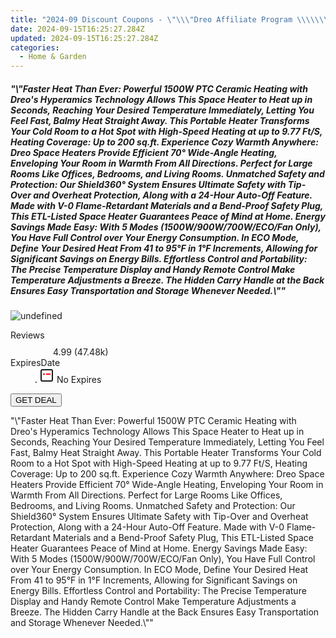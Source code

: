 ```yaml
---
title: "2024-09 Discount Coupons - \"\\\"Dreo Affiliate Program \\\\\\\"Faster Heat Than Ever: Powerful 1500W PTC Ceramic Heating with Dreo's Hyperamics Technology Allows This Space Heater to Heat up in Seconds, Reaching Your Desired Temperature Immediately, Letting You Feel Fast, Balmy Heat Straight Away. This Portable Heater Transforms Your Cold Room to a Hot Spot with High-Speed Heating at up to 9.77 Ft/S, Heating Coverage: Up to 200 sq.ft. Experience Cozy Warmth Anywhere: Dreo Space Heaters Provide Efficient 70° Wide-Angle Heating, Enveloping Your Room in Warmth From All Directions. Perfect for Large Rooms Like Offices, Bedrooms, and Living Rooms. Unmatched Safety and Protection: Our Shield360° System Ensures Ultimate Safety with Tip-Over and Overheat Protection, Along with a 24-Hour Auto-Off Feature. Made with V-0 Flame-Retardant Materials and a Bend-Proof Safety Plug, This ETL-Listed Space Heater Guarantees Peace of Mind at Home. Energy Savings Made Easy: With 5 Modes (1500W/900W/700W/ECO/Fan Only), You Have Full Control over Your Energy Consumption. In ECO Mode, Define Your Desired Heat From 41 to 95°F in 1°F Increments, Allowing for Significant Savings on Energy Bills. Effortless Control and Portability: The Precise Temperature Display and Handy Remote Control Make Temperature Adjustments a Breeze. The Hidden Carry Handle at the Back Ensures Easy Transportation and Storage Whenever Needed.\\\\\\\"\\\"\""
date: 2024-09-15T16:25:27.284Z
updated: 2024-09-15T16:25:27.284Z
categories:
  - Home & Garden
---
```



<div class="max-w-4xl mx-auto grid grid-cols-1 lg:max-w-5xl lg:gap-x-20 lg:grid-cols-2">
  <div class="relative p-3 col-start-1 row-start-1 flex flex-col-reverse rounded-lg bg-gradient-to-t from-black/75 via-black/0 sm:bg-none sm:row-start-2 sm:p-0 lg:row-start-1">
    <h5 class="mt-1 text-lg font-semibold text-white sm:text-slate-900 md:text-2xl dark:sm:text-white">&quot;\&quot;Faster Heat Than Ever: Powerful 1500W PTC Ceramic Heating with Dreo&#39;s Hyperamics Technology Allows This Space Heater to Heat up in Seconds, Reaching Your Desired Temperature Immediately, Letting You Feel Fast, Balmy Heat Straight Away. This Portable Heater Transforms Your Cold Room to a Hot Spot with High-Speed Heating at up to 9.77 Ft/S, Heating Coverage: Up to 200 sq.ft. Experience Cozy Warmth Anywhere: Dreo Space Heaters Provide Efficient 70° Wide-Angle Heating, Enveloping Your Room in Warmth From All Directions. Perfect for Large Rooms Like Offices, Bedrooms, and Living Rooms. Unmatched Safety and Protection: Our Shield360° System Ensures Ultimate Safety with Tip-Over and Overheat Protection, Along with a 24-Hour Auto-Off Feature. Made with V-0 Flame-Retardant Materials and a Bend-Proof Safety Plug, This ETL-Listed Space Heater Guarantees Peace of Mind at Home. Energy Savings Made Easy: With 5 Modes (1500W/900W/700W/ECO/Fan Only), You Have Full Control over Your Energy Consumption. In ECO Mode, Define Your Desired Heat From 41 to 95°F in 1°F Increments, Allowing for Significant Savings on Energy Bills. Effortless Control and Portability: The Precise Temperature Display and Handy Remote Control Make Temperature Adjustments a Breeze. The Hidden Carry Handle at the Back Ensures Easy Transportation and Storage Whenever Needed.\&quot;&quot;</h5>
  </div>
  
  <div class="col-start-1 col-end-3 row-start-1 grid gap-4 sm:mb-6 sm:grid-cols-4 lg:col-start-2 lg:row-span-6 lg:row-end-6 lg:mb-0 lg:gap-6">
      <img src="https://cdn3.impact.com//display-logo-via-campaign/17463.gif" onClick="javascript:window.open(decodeURIComponent('https%3A%2F%2Fdreoaffiliateprogram.pxf.io%2Fc%2F5597632%2F1926515%2F17463'), '_blank');void(0);" alt="undefined" class="h-60 w-full rounded-lg object-cover sm:col-span-2 sm:h-52 lg:col-span-full" loading="lazy" />
    
  </div>
  <dl class="row-start-2 mt-4 flex items-center text-xs font-medium sm:row-start-3 sm:mt-1 md:mt-2.5 lg:row-start-2">
    <dt class="sr-only">Reviews</dt>
    <dd class="flex items-center text-indigo-600 dark:text-indigo-400">
      <svg width="24" height="24" fill="none" aria-hidden="true" class="mr-1 stroke-current dark:stroke-indigo-500">
        <path d="m12 5 2 5h5l-4 4 2.103 5L12 16l-5.103 3L9 14l-4-4h5l2-5Z" stroke-width="2" stroke-linecap="round" stroke-linejoin="round" />
      </svg>
      <span>4.99 <span class="font-normal text-slate-400">(47.48k)</span></span>
    </dd>
    <dt class="sr-only">ExpiresDate</dt>
    <dd class="flex items-center">
      <svg width="2" height="2" aria-hidden="true" fill="currentColor" class="mx-3 text-slate-300">
        <circle cx="1" cy="1" r="1" />
      </svg>
      <svg width="24" height="24" viewBox="0 0 24 24" fill="none" stroke="currentColor" stroke-width="2">
        <rect x="3" y="3" width="18" height="18" rx="2" fill="#fff" />
        <path d="M6 10L18 10" stroke="red" stroke-width="2" fill="none" />
        <path d="M10 6L10 18" stroke="#fff" stroke-width="2" fill="none" />
      </svg>
      No Expires    </dd>
  </dl>
  <div class="col-start-1 row-start-3 mt-4 self-center sm:col-start-2 sm:row-span-2 sm:row-start-2 sm:mt-0 lg:col-start-1 lg:row-start-3 lg:row-end-4 lg:mt-6">
    <button type="button" onClick="javascript:window.open(decodeURIComponent('https%3A%2F%2Fdreoaffiliateprogram.pxf.io%2Fc%2F5597632%2F1926515%2F17463'), '_blank');void(0);" class="rounded-lg bg-red-600 px-3 py-2 text-sm font-medium leading-6 text-white">GET DEAL</button>
  </div>
  <p class="col-start-1 mt-4 text-sm leading-6 sm:col-span-2 lg:col-span-1 lg:row-start-4 lg:mt-6 dark:text-slate-400">
    "\"Faster Heat Than Ever: Powerful 1500W PTC Ceramic Heating with Dreo's Hyperamics Technology Allows This Space Heater to Heat up in Seconds, Reaching Your Desired Temperature Immediately, Letting You Feel Fast, Balmy Heat Straight Away. This Portable Heater Transforms Your Cold Room to a Hot Spot with High-Speed Heating at up to 9.77 Ft/S, Heating Coverage: Up to 200 sq.ft. Experience Cozy Warmth Anywhere: Dreo Space Heaters Provide Efficient 70° Wide-Angle Heating, Enveloping Your Room in Warmth From All Directions. Perfect for Large Rooms Like Offices, Bedrooms, and Living Rooms. Unmatched Safety and Protection: Our Shield360° System Ensures Ultimate Safety with Tip-Over and Overheat Protection, Along with a 24-Hour Auto-Off Feature. Made with V-0 Flame-Retardant Materials and a Bend-Proof Safety Plug, This ETL-Listed Space Heater Guarantees Peace of Mind at Home. Energy Savings Made Easy: With 5 Modes (1500W/900W/700W/ECO/Fan Only), You Have Full Control over Your Energy Consumption. In ECO Mode, Define Your Desired Heat From 41 to 95°F in 1°F Increments, Allowing for Significant Savings on Energy Bills. Effortless Control and Portability: The Precise Temperature Display and Handy Remote Control Make Temperature Adjustments a Breeze. The Hidden Carry Handle at the Back Ensures Easy Transportation and Storage Whenever Needed.\""  </p>
</div>